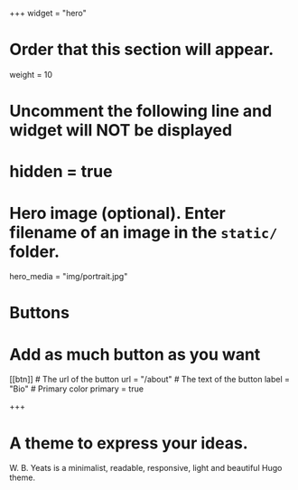 +++
widget = "hero"
# Order that this section will appear.
weight = 10

# Uncomment the following line and widget will NOT be displayed
# hidden = true

# Hero image (optional). Enter filename of an image in the `static/` folder.
hero_media = "img/portrait.jpg"

# Buttons
# Add as much button as you want
[[btn]]
	# The url of the button
  url = "/about"
	# The text of the button
  label = "Bio"
	# Primary color
	primary = true

+++

# A theme to **express** your ideas.

W. B. Yeats is a minimalist, readable, responsive, light and beautiful Hugo theme.

